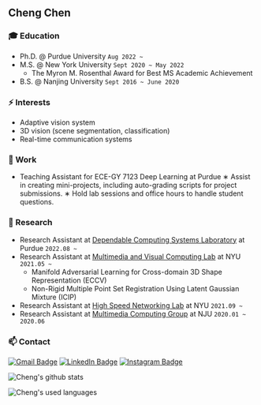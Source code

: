 ## Cheng Chen

### :mortar_board: Education
- Ph.D. @ Purdue University `Aug 2022 ~`
- M.S. @ New York University `Sept 2020 ~ May 2022`
    - The Myron M. Rosenthal Award for Best MS Academic Achievement
- B.S. @ Nanjing University `Sept 2016 ~ June 2020`

### ⚡ Interests
- Adaptive vision system
- 3D vision (scene segmentation, classification)
- Real-time communication systems

### :office: Work
- Teaching Assistant for ECE-GY 7123 Deep Learning at Purdue
    ∗ Assist in creating mini-projects, including auto-grading scripts for project submissions.
    ∗ Hold lab sessions and office hours to handle student questions.

### 🔭 Research
- Research Assistant at [Dependable Computing Systems Laboratory](https://engineering.purdue.edu/dcsl/) at Purdue ```2022.08 ~ ```
- Research Assistant at [Multimedia and Visual Computing Lab](http://mmvc.engineering.nyu.edu/) at NYU ```2021.05 ~ ```
    - Manifold Adversarial Learning for Cross-domain 3D Shape Representation (ECCV)
    - Non-Rigid Multiple Point Set Registration Using Latent Gaussian Mixture (ICIP)
- Research Assistant at [High Speed Networking Lab](https://research.engineering.nyu.edu/highspeed/) at NYU ```2021.09 ~ ```
- Research Assistant at [Multimedia Computing Group](http://mcg.nju.edu.cn/)  at NJU ```2020.01 ~ 2020.06```

### 📫 Contact 
[![Gmail Badge](https://img.shields.io/badge/Gmail-D14836?style=for-the-badge&logo=gmail&logoColor=white)](mailto:cheng.chen@nyu.edu) [![LinkedIn Badge](https://img.shields.io/badge/linkedin-%230077B5.svg?&style=for-the-badge&logo=linkedin&logoColor=white)](https://www.linkedin.com/in/cheng-chen-a74b221b6/) [![Instagram Badge](https://img.shields.io/badge/Instagram-E4405F?style=for-the-badge&logo=instagram&logoColor=white)](https://www.instagram.com/ccjuliusss/)

![Cheng's github stats](https://github-readme-stats.vercel.app/api?username=ChengChen2020&show_icons=true&theme=merko)

![Cheng's used languages](https://github-readme-stats.vercel.app/api/top-langs/?username=ChengChen2020&theme=merko)
